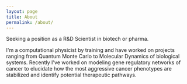 ```yaml
---
layout: page
title: About
permalink: /about/
---
```


Seeking a position as a R&D Scientist in biotech or pharma.
 
I'm a computational physicist by training and have worked on projects ranging from Quantum Monte Carlo to Molecular Dynamics of biological systems. 
Recently I've worked on modeling gene regulatory networks of cancer to elucidate how the most aggressive cancer phenotypes are stabilized and identify potential therapeutic pathways.
